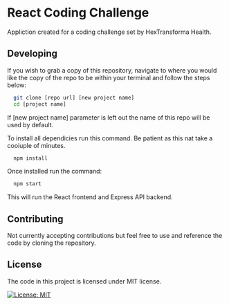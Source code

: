 # React Coding Challenge
Appliction created for a coding challenge set by HexTransforma Health.

## Developing
If you wish to grab a copy of this repository, navigate to where you would like the copy of the repo to be within your terminal and follow the steps below:

```bash
  git clone [repo url] [new project name]
  cd [project name]
```

If [new project name] parameter is left out the name of this repo will be used by default.

To install all dependicies run this command. Be patient as this nat take a cooiuple of minutes.

```bash
  npm install
```
Once installed run the command:

```bash
  npm start
```
This will run the React frontend and Express API backend. 

## Contributing
Not currently accepting contributions but feel free to use and reference the code by cloning the repository.

## License
The code in this project is licensed under MIT license.

[![License: MIT](https://img.shields.io/badge/License-MIT-yellow.svg)](https://github.com/danprowse/grid-tile-landing/blob/master/LISENCE)
